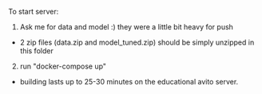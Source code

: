 To start server:

1. Ask me for data and model :) they were a little bit heavy for push
- 2 zip files (data.zip and model_tuned.zip) should be simply unzipped in this folder
2. run "docker-compose up"
- building lasts up to 25-30 minutes on the educational avito server.

